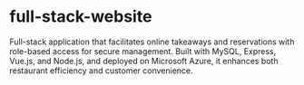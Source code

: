 # full-stack-website
Full-stack application that facilitates online takeaways and reservations with role-based access for secure management. Built with MySQL, Express, Vue.js, and Node.js, and deployed on Microsoft Azure, it enhances both restaurant efficiency and customer convenience.
